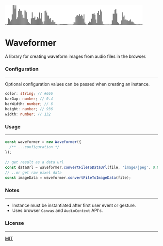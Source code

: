 ![An example image](example.png)

# Waveformer

A library for creating waveform images from audio files in the browser.

### Configuration

---

Optional configuration values can be passed when creating an instance.

```ts
color: string; // #666
barGap: number; // 0.4
barWidth: number; // 6
height: number; // 936
width: number; // 132
```

### Usage

---

```ts
const waveformer = new Waveformer({
  /** ...configuration */
});

// get result as a data url
const dataUrl = waveformer.convertFileToDataUrl(file, 'image/jpeg', 0.9);
// ..or get raw pixel data
const imageData = waveformer.convertFileToImageData(file);
```

### Notes

---

- Instance must be instantiated after first user event or gesture.
- Uses browser `Canvas` and `AudioContext` API's.

### License

---

[MIT](https://oss.ninja/mit)
